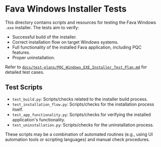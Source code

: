 # Fava Windows Installer Tests

This directory contains scripts and resources for testing the Fava Windows `.exe` installer.
The tests aim to verify:
-   Successful build of the installer.
-   Correct installation flow on target Windows systems.
-   Full functionality of the installed Fava application, including PQC features.
-   Proper uninstallation.

Refer to [`docs/test-plans/PQC_Windows_EXE_Installer_Test_Plan.md`](docs/test-plans/PQC_Windows_EXE_Installer_Test_Plan.md) for detailed test cases.

## Test Scripts

-   `test_build.py`: Scripts/checks related to the installer build process.
-   `test_installation_flow.py`: Scripts/checks for the installation process itself.
-   `test_app_functionality.py`: Scripts/checks for verifying the installed application's functionality.
-   `test_uninstallation.py`: Scripts/checks for the uninstallation process.

These scripts may be a combination of automated routines (e.g., using UI automation tools or scripting languages) and manual check procedures.